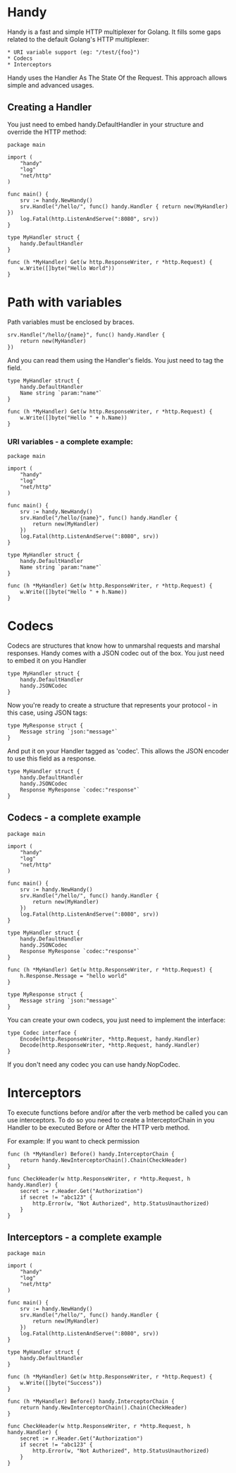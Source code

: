 Handy
==========================================

Handy is a fast and simple HTTP multiplexer for Golang. It fills some gaps
related to the default Golang's HTTP multiplexer:

	* URI variable support (eg: "/test/{foo}")
	* Codecs
	* Interceptors

Handy uses the Handler As The State Of the Request. This approach allows simple and advanced usages.

## Creating a Handler
You just need to embed handy.DefaultHandler in your structure and override the HTTP method:

```golang
package main

import (
	"handy"
	"log"
	"net/http"
)

func main() {
	srv := handy.NewHandy()
	srv.Handle("/hello/", func() handy.Handler { return new(MyHandler) })
	log.Fatal(http.ListenAndServe(":8080", srv))
}

type MyHandler struct {
	handy.DefaultHandler
}

func (h *MyHandler) Get(w http.ResponseWriter, r *http.Request) {
	w.Write([]byte("Hello World"))
}
```

# Path with variables
Path variables must be enclosed by braces.

```golang
srv.Handle("/hello/{name}", func() handy.Handler { 
	return new(MyHandler) 
})
```

And you can read them using the Handler's fields. You just need to tag the field.

```golang
type MyHandler struct {
	handy.DefaultHandler
	Name string `param:"name"`
}

func (h *MyHandler) Get(w http.ResponseWriter, r *http.Request) {
	w.Write([]byte("Hello " + h.Name))
}
```

### URI variables - a complete example:
```golang
package main

import (
	"handy"
	"log"
	"net/http"
)

func main() {
	srv := handy.NewHandy()
	srv.Handle("/hello/{name}", func() handy.Handler {
		return new(MyHandler)
	})
	log.Fatal(http.ListenAndServe(":8080", srv))
}

type MyHandler struct {
	handy.DefaultHandler
	Name string `param:"name"`
}

func (h *MyHandler) Get(w http.ResponseWriter, r *http.Request) {
	w.Write([]byte("Hello " + h.Name))
}
```

# Codecs
Codecs are structures that know how to unmarshal requests and marshal responses. Handy comes with a JSON codec out of the box. You just need to embed it on you Handler

```golang
type MyHandler struct {
	handy.DefaultHandler
	handy.JSONCodec
}
```

Now you're ready to create a structure that represents your protocol - in this case, using JSON tags:

```golang
type MyResponse struct {
	Message string `json:"message"`
}
```

And put it on your Handler tagged as 'codec'. This allows the JSON encoder to use this field as a response.

```golang
type MyHandler struct {
	handy.DefaultHandler
	handy.JSONCodec
	Response MyResponse `codec:"response"`
}
```

## Codecs - a complete example
```golang
package main

import (
	"handy"
	"log"
	"net/http"
)

func main() {
	srv := handy.NewHandy()
	srv.Handle("/hello/", func() handy.Handler {
		return new(MyHandler)
	})
	log.Fatal(http.ListenAndServe(":8080", srv))
}

type MyHandler struct {
	handy.DefaultHandler
	handy.JSONCodec
	Response MyResponse `codec:"response"`
}

func (h *MyHandler) Get(w http.ResponseWriter, r *http.Request) {
	h.Response.Message = "hello world"
}

type MyResponse struct {
	Message string `json:"message"`
}
```

You can create your own codecs, you just need to implement the interface:

```golang
type Codec interface {
	Encode(http.ResponseWriter, *http.Request, handy.Handler)
	Decode(http.ResponseWriter, *http.Request, handy.Handler)
}
```

If you don't need any codec you can use handy.NopCodec.

# Interceptors
To execute functions before and/or after the verb method be called you can use interceptors. To do so you need to create a InterceptorChain in you Handler to be executed Before or After the HTTP verb method.

For example: If you want to check permission

```golang
func (h *MyHandler) Before() handy.InterceptorChain {
	return handy.NewInterceptorChain().Chain(CheckHeader)
}

func CheckHeader(w http.ResponseWriter, r *http.Request, h handy.Handler) {
	secret := r.Header.Get("Authorization")
	if secret != "abc123" {
		http.Error(w, "Not Authorized", http.StatusUnauthorized)
	}
}
```

## Interceptors - a complete example
```golang
package main

import (
	"handy"
	"log"
	"net/http"
)

func main() {
	srv := handy.NewHandy()
	srv.Handle("/hello/", func() handy.Handler {
		return new(MyHandler)
	})
	log.Fatal(http.ListenAndServe(":8080", srv))
}

type MyHandler struct {
	handy.DefaultHandler
}

func (h *MyHandler) Get(w http.ResponseWriter, r *http.Request) {
	w.Write([]byte("Success"))
}

func (h *MyHandler) Before() handy.InterceptorChain {
	return handy.NewInterceptorChain().Chain(CheckHeader)
}

func CheckHeader(w http.ResponseWriter, r *http.Request, h handy.Handler) {
	secret := r.Header.Get("Authorization")
	if secret != "abc123" {
		http.Error(w, "Not Authorized", http.StatusUnauthorized)
	}
}
```